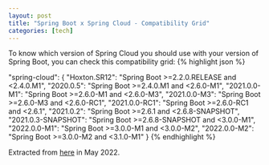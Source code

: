 ```yaml
---
layout: post
title: "Spring Boot x Spring Cloud - Compatibility Grid"
categories: [tech]
---
```


To know which version of Spring Cloud you should use with your version of Spring Boot, you can check this compatibility grid: 
{% highlight json %}

"spring-cloud": {
      "Hoxton.SR12": "Spring Boot >=2.2.0.RELEASE and <2.4.0.M1",
      "2020.0.5": "Spring Boot >=2.4.0.M1 and <2.6.0-M1",
      "2021.0.0-M1": "Spring Boot >=2.6.0-M1 and <2.6.0-M3",
      "2021.0.0-M3": "Spring Boot >=2.6.0-M3 and <2.6.0-RC1",
      "2021.0.0-RC1": "Spring Boot >=2.6.0-RC1 and <2.6.1",
      "2021.0.2": "Spring Boot >=2.6.1 and <2.6.8-SNAPSHOT",
      "2021.0.3-SNAPSHOT": "Spring Boot >=2.6.8-SNAPSHOT and <3.0.0-M1",
      "2022.0.0-M1": "Spring Boot >=3.0.0-M1 and <3.0.0-M2",
      "2022.0.0-M2": "Spring Boot >=3.0.0-M2 and <3.1.0-M1"
}
{% endhighlight %}

Extracted from [here](https://start.spring.io/actuator/info) in May 2022.
